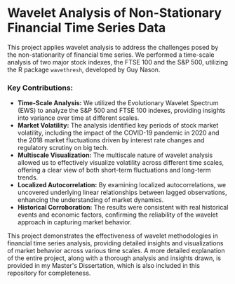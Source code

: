 # Wavelet Analysis of Non-Stationary Financial Time Series Data

This project applies wavelet analysis to address the challenges posed by the non-stationarity of financial time series. We performed a time-scale analysis of two major stock indexes, the FTSE 100 and the S&P 500, utilizing the R package `wavethresh`, developed by Guy Nason.

### Key Contributions:
- **Time-Scale Analysis:** We utilized the Evolutionary Wavelet Spectrum (EWS) to analyze the S&P 500 and FTSE 100 indexes, providing insights into variance over time at different scales.
- **Market Volatility:** The analysis identified key periods of stock market volatility, including the impact of the COVID-19 pandemic in 2020 and the 2018 market fluctuations driven by interest rate changes and regulatory scrutiny on big tech.
- **Multiscale Visualization:** The multiscale nature of wavelet analysis allowed us to effectively visualize volatility across different time scales, offering a clear view of both short-term fluctuations and long-term trends.
- **Localized Autocorrelation:** By examining localized autocorrelations, we uncovered underlying linear relationships between lagged observations, enhancing the understanding of market dynamics.
- **Historical Corroboration:** The results were consistent with real historical events and economic factors, confirming the reliability of the wavelet approach in capturing market behavior.

This project demonstrates the effectiveness of wavelet methodologies in financial time series analysis, providing detailed insights and visualizations of market behavior across various time scales. A more detailed explanation of the entire project, along with a thorough analysis and insights drawn, is provided in my Master's Dissertation, which is also included in this repository for completeness.
